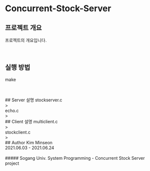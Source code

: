 # Concurrent-Stock-Server

## 프로젝트 개요
프로젝트의 개요입니다. <br>
<br>
<br>
## 실행 방법

make

<br>
<br>
## Server 설명
stockserver.c <br>
><br>
echo.c <br>
><br>
## Client 설명
multiclient.c <br>
><br>
stockclient.c <br>
><br>
## Author
Kim Minseon <br>
2021.06.03 - 2021.06.24 <br>
<br>
##### Sogang Univ. System Programming - Concurrent Stock Server project

